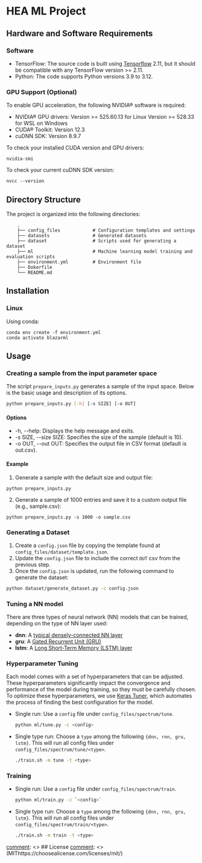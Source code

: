 # HEA ML Project

[comment]: <> (Foobar is a Python library for dealing with word pluralization.)

## Hardware and Software Requirements
### Software
* TensorFlow: The source code is built using [Tensorflow](https://www.tensorflow.org/) 2.11, but it should be compatible with any TensorFlow version >= 2.11.
* Python: The code supports Python versions 3.9 to 3.12.
### GPU Support (Optional)
To enable GPU acceleration, the following NVIDIA® software is required:

* NVIDIA® GPU drivers:
    Version >= 525.60.13 for Linux
    Version >= 528.33 for WSL on Windows
* CUDA® Toolkit: Version 12.3
* cuDNN SDK: Version 8.9.7

To check your installed CUDA version and GPU drivers:
```
nvidia-smi
```

To check your current cuDNN SDK version:
```
nvcc --version
```

## Directory Structure
The project is organized into the following directories:
```
    .
    ├── config_files            # Configuration templates and settings
    ├── datasets                # Generated datasets
    ├── dataset                 # Scripts used for generating a dataset
    ├── ml                      # Machine learning model training and evaluation scripts
    ├── environment.yml         # Environment file
    ├── Dokerfile
    └── README.md
```

## Installation
### Linux
Using conda:
```
conda env create -f environment.yml
conda activate blazarml
```

## Usage
### Creating a sample from the input parameter space
The script `prepare_inputs.py` generates a sample of the input space. Below is the basic usage and description of its options.

```bash
python prepare_inputs.py [-h] [-s SIZE] [-o OUT]
```
#### Options
* -h, --help: Displays the help message and exits.
* -s SIZE, --size SIZE: Specifies the size of the sample (default is 10).
* -o OUT, --out OUT: Specifies the output file in CSV format (default is out.csv).

#### Example
1. Generate a sample with the default size and output file:
  ```
  python prepare_inputs.py
  ```
2. Generate a sample of 1000 entries and save it to a custom output file (e.g., sample.csv):
  ```
  python prepare_inputs.py -s 1000 -o sample.csv
  ```

### Generating a Dataset
1. Create a `config.json` file by copying the template found at `config_files/dataset/template.json`.
2. Update the `config.json` file to include the correct `OUT` csv from the previous step.
3. Once the `config.json` is updated, run the following command to generate the dataset:
```bash
python dataset/generate_dataset.py -c config.json
```

### Tuning a NN model
There are three types of neural network (NN) models that can be trained, depending on the type of NN layer used:

- **dnn**: A [typical densely-connected NN layer](https://www.tensorflow.org/api_docs/python/tf/keras/layers/Dense)
- **gru**: A [Gated Recurrent Unit (GRU)](https://www.tensorflow.org/api_docs/python/tf/keras/layers/GRU)
- **lstm**: A [Long Short-Term Memory (LSTM) layer](https://www.tensorflow.org/api_docs/python/tf/keras/layers/LSTM)

### Hyperparameter Tuning

Each model comes with a set of hyperparameters that can be adjusted. These hyperparameters significantly impact the convergence and performance of the model during training, so they must be carefully chosen. To optimize these hyperparameters, we use [Keras Tuner](https://keras.io/keras_tuner/), which automates the process of finding the best configuration for the model.


* Single run: Use a `config` file under `config_files/spectrum/tune`.
  ```bash
  python ml/tune.py -c <config>
  ```
* Single type run: Choose a `type` among the following `{dnn, rnn, gru, lstm}`. This will run all config files under `config_files/spectrum/tune/<type>`.
  ```bash
  ./train.sh -m tune -t <type>
  ```


### Training
* Single run: Use a `config` file under `config_files/spectrum/train`.
  ```bash
  python ml/train.py -c `<config>`
  ```
* Single type run: Choose a `type` among the following `{dnn, rnn, gru, lstm}`. This will run all config files under `config_files/spectrum/train/<type>`.
  ```bash
  ./train.sh -m train -t <type>
  ```

[comment]: <> ## License
[comment]: <> (MIThttps://choosealicense.com/licenses/mit/)
